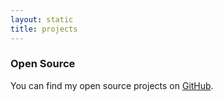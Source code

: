 ```yaml
---
layout: static
title: projects
---
```


### Open Source

You can find my open source projects on [GitHub](http://github.com/csabapalfi).